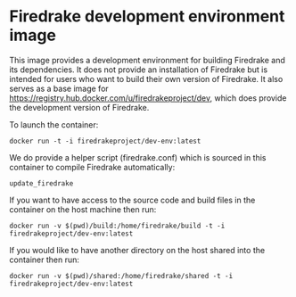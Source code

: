 # Firedrake development environment image

This image provides a development environment for building Firedrake
and its dependencies. It does not provide an installation of Firedrake
but is intended for users who want to build their own version of
Firedrake. It also serves as a base image for
<https://registry.hub.docker.com/u/firedrakeproject/dev>, which does
provide the development version of Firedrake.

To launch the container:

    docker run -t -i firedrakeproject/dev-env:latest

We do provide a helper script (firedrake.conf) which is sourced in this
container to compile Firedrake automatically:

    update_firedrake

If you want to have access to the source code and build files in the container
on the host machine then run:

    docker run -v $(pwd)/build:/home/firedrake/build -t -i firedrakeproject/dev-env:latest
    
If you would like to have another directory on the host shared into the
container then run:

    docker run -v $(pwd)/shared:/home/firedrake/shared -t -i firedrakeproject/dev-env:latest
